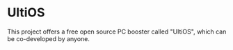 # UltiOS

This project offers a free open source PC booster called "UltiOS", which can be co-developed by anyone.
